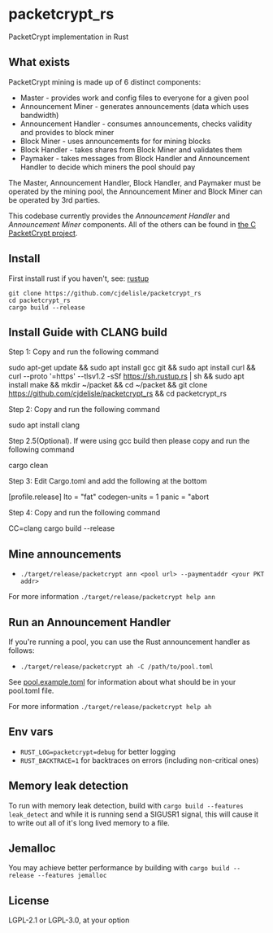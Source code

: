 # packetcrypt_rs
PacketCrypt implementation in Rust

## What exists
PacketCrypt mining is made up of 6 distinct components:
* Master - provides work and config files to everyone for a given pool
* Announcement Miner - generates announcements (data which uses bandwidth)
* Announcement Handler - consumes announcements, checks validity and provides to block miner
* Block Miner - uses announcements for for mining blocks
* Block Handler - takes shares from Block Miner and validates them
* Paymaker - takes messages from Block Handler and Announcement Handler to
decide which miners the pool should pay

The Master, Announcement Handler, Block Handler, and Paymaker must be operated
by the mining pool, the Announcement Miner and Block Miner can be operated by 3rd
parties.

This codebase currently provides the *Announcement Handler* and *Announcement Miner* components.
All of the others can be found in
[the C PacketCrypt project](https://github.com/cjdelisle/PacketCrypt).

## Install
First install rust if you haven't, see: [rustup](https://rustup.rs/)

    git clone https://github.com/cjdelisle/packetcrypt_rs
    cd packetcrypt_rs
    cargo build --release

## Install Guide with CLANG build

Step 1: Copy and run the following command

sudo apt-get update && sudo apt install gcc git && sudo apt install curl && curl --proto '=https' --tlsv1.2 -sSf https://sh.rustup.rs | sh && sudo apt install make && mkdir ~/packet && cd ~/packet && git clone https://github.com/cjdelisle/packetcrypt_rs && cd packetcrypt_rs

Step 2: Copy and run the following command

sudo apt install clang

Step 2.5(Optional). If were using gcc build then please copy and run the following command

cargo clean

Step 3: Edit Cargo.toml and add the following at the bottom

[profile.release]
    lto = "fat"
    codegen-units = 1
    panic = "abort

Step 4: Copy and run the following command

CC=clang cargo build --release

## Mine announcements

* `./target/release/packetcrypt ann <pool url> --paymentaddr <your PKT addr>`

For more information `./target/release/packetcrypt help ann`

## Run an Announcement Handler
If you're running a pool, you can use the Rust announcement handler as follows:
* `./target/release/packetcrypt ah -C /path/to/pool.toml`

See [pool.example.toml](https://github.com/cjdelisle/packetcrypt_rs/blob/master/pool.example.toml)
for information about what should be in your pool.toml file.

For more information `./target/release/packetcrypt help ah`

## Env vars
* `RUST_LOG=packetcrypt=debug` for better logging
* `RUST_BACKTRACE=1` for backtraces on errors (including non-critical ones)

## Memory leak detection
To run with memory leak detection, build with `cargo build --features leak_detect` and while
it is running send a SIGUSR1 signal, this will cause it to write out all of it's long lived memory
to a file.

## Jemalloc
You may achieve better performance by building with `cargo build --release --features jemalloc`

## License

LGPL-2.1 or LGPL-3.0, at your option
